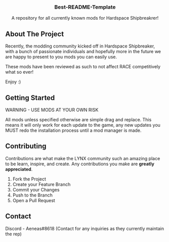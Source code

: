 

  <h3 align="center">Best-README-Template</h3>

  <p align="center">
    A repository for all currently known mods for Hardspace Shipbreakrer!
    <br />
   
  </p>
</p>



<!-- ABOUT THE PROJECT -->
## About The Project

Recently, the modding community kicked off in Hardspace Shipbreaker, with a bunch of passionate individuals and hopefully more in the future we are happy to present to you mods you can easily use.

These mods have been reviewed as such to not affect RACE competitively what so ever!

Enjoy :)



<!-- GETTING STARTED -->
## Getting Started

WARNING - USE MODS AT YOUR OWN RISK

All mods unless specified otherwise are simple drag and replace. 
This means it will only work for each update to the game, any new updates you MUST redo the installation process until a mod manager is made.


<!-- CONTRIBUTING -->
## Contributing

Contributions are what make the LYNX community such an amazing place to be learn, inspire, and create. Any contributions you make are **greatly appreciated**.

1. Fork the Project
2. Create your Feature Branch 
3. Commit your Changes 
4. Push to the Branch 
5. Open a Pull Request



<!-- CONTACT -->
## Contact

Discord - Aeneas#8618 (Contact for any inquiries as they currently maintain the rep)

